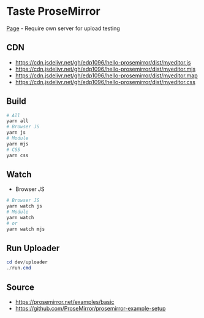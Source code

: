 # Taste ProseMirror

[Page](https://edp1096.github.io/hello-prosemirror) - Require own server for upload testing

## CDN
* https://cdn.jsdelivr.net/gh/edp1096/hello-prosemirror/dist/myeditor.js
* https://cdn.jsdelivr.net/gh/edp1096/hello-prosemirror/dist/myeditor.mjs
* https://cdn.jsdelivr.net/gh/edp1096/hello-prosemirror/dist/myeditor.map
* https://cdn.jsdelivr.net/gh/edp1096/hello-prosemirror/dist/myeditor.css

## Build

```powershell
# All
yarn all
# Browser JS
yarn js
# Module
yarn mjs
# CSS
yarn css
```

## Watch

* Browser JS
```powershell
# Browser JS
yarn watch js
# Module
yarn watch
# or
yarn watch mjs
```

## Run Uploader
```powershell
cd dev/uploader
./run.cmd
```

## Source
* https://prosemirror.net/examples/basic
* https://github.com/ProseMirror/prosemirror-example-setup
